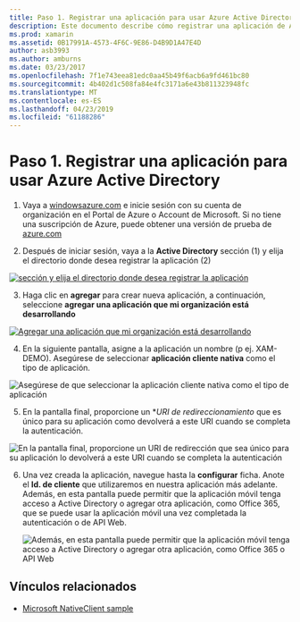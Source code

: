 ```yaml
---
title: Paso 1. Registrar una aplicación para usar Azure Active Directory
description: Este documento describe cómo registrar una aplicación de Azure con Azure Active Directory para que se puede acceder con seguridad a los clientes móviles.
ms.prod: xamarin
ms.assetid: 0B17991A-4573-4F6C-9E86-D4B9D1A47E4D
author: asb3993
ms.author: amburns
ms.date: 03/23/2017
ms.openlocfilehash: 7f1e743eea81edc0aa45b49f6acb6a9fd461bc80
ms.sourcegitcommit: 4b402d1c508fa84e4fc3171a6e43b811323948fc
ms.translationtype: MT
ms.contentlocale: es-ES
ms.lasthandoff: 04/23/2019
ms.locfileid: "61188286"
---
```

# <a name="step-1-register-an-app-to-use-azure-active-directory"></a>Paso 1. Registrar una aplicación para usar Azure Active Directory

1. Vaya a [windowsazure.com](https://manage.windowsazure.com) e inicie sesión con su cuenta de organización en el Portal de Azure o Account de Microsoft. Si no tiene una suscripción de Azure, puede obtener una versión de prueba de [azure.com](http://www.azure.com)

2. Después de iniciar sesión, vaya a la **Active Directory** sección (1) y elija el directorio donde desea registrar la aplicación (2)

  [ ![](register-images/01.-active-directory-in-azure-portal-sml.jpg "sección y elija el directorio donde desea registrar la aplicación")](register-images/01.-active-directory-in-azure-portal.jpg#lightbox)

3. Haga clic en **agregar** para crear nueva aplicación, a continuación, seleccione **agregar una aplicación que mi organización está desarrollando**

  [ ![](register-images/02.-add-new-application-sml.jpg "Agregar una aplicación que mi organización está desarrollando")](register-images/02.-add-new-application.jpg#lightbox)

4. En la siguiente pantalla, asigne a la aplicación un nombre (p ej. XAM-DEMO).
  Asegúrese de seleccionar **aplicación cliente nativa** como el tipo de aplicación.

  ![](register-images/03.-app-name.jpg "Asegúrese de que seleccionar la aplicación cliente nativa como el tipo de aplicación")

5. En la pantalla final, proporcione un **URI de redireccionamiento* que es único para su aplicación como devolverá a este URI cuando se completa la autenticación.

  ![](register-images/04.-app-redirect.jpg "En la pantalla final, proporcione un URI de redirección que sea único para su aplicación lo devolverá a este URI cuando se completa la autenticación")

6. Una vez creada la aplicación, navegue hasta la **configurar** ficha. Anote el **Id. de cliente** que utilizaremos en nuestra aplicación más adelante. Además, en esta pantalla puede permitir que la aplicación móvil tenga acceso a Active Directory o agregar otra aplicación, como Office 365, que se puede usar la aplicación móvil una vez completada la autenticación o de API Web.

    ![](register-images/05.-configure.jpg "Además, en esta pantalla puede permitir que la aplicación móvil tenga acceso a Active Directory o agregar otra aplicación, como Office 365 o API Web")



## <a name="related-links"></a>Vínculos relacionados

- [Microsoft NativeClient sample](https://github.com/AzureADSamples/NativeClient-MultiTarget-DotNet)
